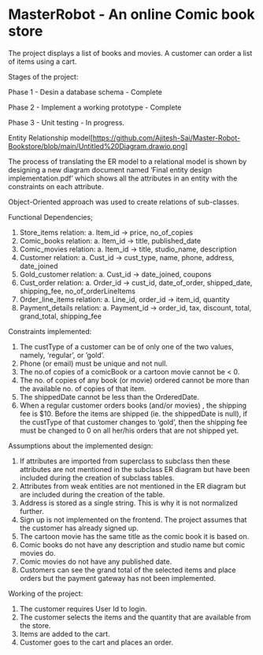 # MasterRobot - An online Comic book store

The project displays a list of books and movies. A customer can order a list of items using a cart.

Stages of the project:

Phase 1 - Desin a database schema - Complete

Phase 2 - Implement a working prototype - Complete

Phase 3 - Unit testing - In progress.

Entity Relationship model[https://github.com/Ajitesh-Sai/Master-Robot-Bookstore/blob/main/Untitled%20Diagram.drawio.png]

The process of translating the ER model to a relational model is shown by designing a new diagram document named ‘Final entity design implementation.pdf’ which shows all the attributes in an entity with the constraints on each attribute. 

Object-Oriented approach was used to create relations of sub-classes.

Functional Dependencies;
1.	Store_items relation:
a.	Item_id -> price, no_of_copies
2.	Comic_books relation:
a.	Item_id -> title, published_date
3.	Comic_movies relation:
a.	Item_id -> title, studio_name, description
4.	Customer relation:
a.	Cust_id -> cust_type, name, phone, address, date_joined
5.	Gold_customer relation:
a.	Cust_id -> date_joined, coupons
6.	Cust_order relation:
a.	Order_id -> cust_id, date_of_order, shipped_date, shipping_fee, no_of_orderLineItems
7.	Order_line_items relation:
a.	Line_id, order_id -> item_id, quantity
8.	Payment_details relation:
a.	Payment_id -> order_id, tax, discount, total, grand_total, shipping_fee

Constraints implemented:

1.	The custType of a customer can be of only one of the two values, namely, ‘regular’, or ’gold’.
2.	Phone (or email) must be unique and not null.
3.	The no.of copies of a comicBook or a cartoon movie cannot be < 0.
4.	The no. of copies of any book (or movie) ordered cannot be more than the available no. of copies of that item.
5.	The shippedDate cannot be less than the OrderedDate.
6.	When a regular customer orders books (and/or movies) , the shipping fee is $10. Before the items are shipped (ie. the shippedDate is null), if the custType of that customer changes to ‘gold’, then the shipping fee must be changed to 0 on all her/his orders that are not shipped yet.

Assumptions about the implemented design:

1.	If attributes are imported from superclass to subclass then these attributes are not mentioned in the subclass ER diagram but have been included during the creation of subclass tables.
2.	Attributes from weak entities are not mentioned in the ER diagram but are included during the creation of the table. 
3.	Address is stored as a single string. This is why it is not normalized further. 
4.	Sign up is not implemented on the frontend. The project assumes that the customer has already signed up. 
5.	The cartoon movie has the same title as the comic book it is based on. 
6.	Comic books do not have any description and studio name but comic movies do. 
7.	Comic movies do not have any published date.
8.	Customers can see the grand total of the selected items and place orders but the payment gateway has not been implemented.

Working of the project:

1.	The customer requires User Id to login. 
2.	The customer selects the items and the quantity that are available from the store.
3.	Items are added to the cart.
4.	Customer goes to the cart and places an order.
